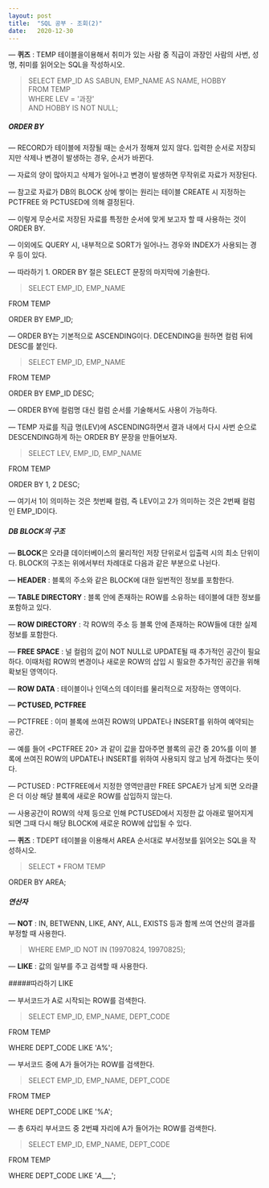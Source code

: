```yaml
---
layout: post
title:  "SQL 공부 - 조회(2)"
date:   2020-12-30
---
```

— **퀴즈** : TEMP 테이블을이용해서 취미가 있는 사람 중 직급이 과장인 사람의 사번, 성명, 취미를 읽어오는 SQL을 작성하시오.

>SELECT EMP_ID AS SABUN, EMP_NAME AS NAME, HOBBY  
FROM TEMP  
WHERE LEV = '과장'  
AND HOBBY IS NOT NULL;  

##### ORDER BY

— RECORD가 테이블에 저장될 때는 순서가 정해져 있지 않다. 입력한 순서로 저장되지만 삭제나 변경이 발생하는 경우, 순서가 바뀐다.

— 자료의 양이 많아지고 삭제가 일어나고 변경이 발생하면 무작위로 자료가 저장된다.

— 참고로 자료가 DB의 BLOCK 상에 쌓이는 원리는 테이블 CREATE 시 지정하는 PCTFREE 와 PCTUSED에 의해 결정된다.

— 이렇게 무순서로 저장된 자료를 특정한 순서에 맞게 보고자 할 때 사용하는 것이 ORDER BY.

— 이외에도 QUERY 시, 내부적으로 SORT가 일어나느 경우와 INDEX가 사용되는 경우 등이 있다.

— 따라하기 1. ORDER BY 절은 SELECT 문장의 마지막에 기술한다.

>SELECT EMP_ID, EMP_NAME  

FROM TEMP  

ORDER BY EMP_ID;  

— ORDER BY는 기본적으로 ASCENDING이다. DECENDING을 원하면 컬럼 뒤에 DESC를 붙인다.

>SELECT EMP_ID, EMP_NAME  

FROM TEMP  

ORDER BY EMP_ID DESC;  

— ORDER BY에 컬럼명 대신 컬럼 순서를 기술해서도 사용이 가능하다.

— TEMP 자료를 직급 명(LEV)에 ASCENDING하면서 결과 내에서 다시 사번 순으로 DESCENDING하게 하는 ORDER BY 문장을 만들어보자.

>SELECT LEV, EMP_ID, EMP_NAME  

FROM TEMP   

ORDER BY 1, 2 DESC;  

— 여기서 1이 의미하는 것은 첫번째 컬럼, 즉 LEV이고 2가 의미하는 것은 2번째 컬럼인 EMP_ID이다.

##### DB BLOCK의 구조

— **BLOCK**은 오라클 데이터베이스의 물리적인 저장 단위로서 입출력 시의 최소 단위이다. BLOCK의 구조는 위에서부터 차례대로 다음과 같은 부분으로 나뉜다.

— **HEADER** : 블록의 주소와 같은 BLOCK에 대한 일번적인 정보를 포함한다.

— **TABLE DIRECTORY** : 블록 안에 존재하는 ROW를 소유하는 테이블에 대한 정보를 포함하고 있다.

— **ROW DIRECTORY** : 각 ROW의 주소 등 블록 안에 존재하는 ROW들에 대한 실제 정보를 포함한다.

— **FREE SPACE** : 널 컬럼의 값이 NOT NULL로 UPDATE될 때 추가적인 공간이 필요하다. 이때처럼 ROW의 변경이나 새로운 ROW의 삽입 시 필요한 추가적인 공간을 위해 확보된 영역이다.

— **ROW DATA** : 테이블이나 인덱스의 데이터를 물리적으로 저장하는 영역이다.

— **PCTUSED, PCTFREE**

— PCTFREE : 이미 블록에 쓰여진 ROW의 UPDATE나 INSERT를 위하여 예약되는 공간.

— 예를 들어 <PCTFREE 20> 과 같이 값을 잡아주면 블록의 공간 중 20%를 이미 블록에 쓰여진 ROW의 UPDATE나 INSERT를 위하여 사용되지 않고 남게 하겠다는 뜻이다.

— PCTUSED : PCTFREE에서 지정한 영역만큼만 FREE SPCAE가 남게 되면 오라클은 더 이상 해당 블록에 새로운 ROW를 삽입하지 않는다.

— 사용공간이 ROW의 삭제 등으로 인해 PCTUSED에서 지정한 값 아래로 떨어지게 되면 그때 다시 해당 BLOCK에 새로운 ROW에 삽입될 수 있다.

— **퀴즈** : TDEPT 테이블을 이용해서 AREA 순서대로 부서정보를 읽어오는 SQL을 작성하시오.

>SELECT * FROM TEMP  

ORDER BY AREA;  

##### 연산자

— **NOT** : IN, BETWENN, LIKE, ANY, ALL, EXISTS 등과 함께 쓰여 연산의 결과를 부정할 때 사용한다.

>WHERE EMP_ID NOT IN (19970824, 19970825);  

— **LIKE** : 값의 일부를 주고 검색할 때 사용한다.

#####따라하기 LIKE

— 부서코드가 A로 시작되는 ROW를 검색한다.

>SELECT EMP_ID, EMP_NAME, DEPT_CODE  

FROM TEMP  

WHERE DEPT_CODE LIKE 'A%';  

— 부서코드 중에 A가 들어가는 ROW를 검색한다.

>SELECT EMP_ID, EMP_NAME, DEPT_CODE  

FROM TMEP  

WHERE DEPT_CODE LIKE '%A';  

— 총 6자리 부서코드 중 2번쨰 자리에 A가 들어가는 ROW를 검색한다. 

>SELECT EMP_ID, EMP_NAME, DEPT_CODE  

FROM TEMP  

WHERE DEPT_CODE LIKE '_A____';
